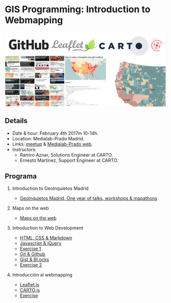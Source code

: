 # GIS Programming: Introduction to Webmapping

![img](https://github.com/GeoinquietosMadrid/webmapping/blob/master/img/webmapping.png)

## Details

* Date & hour: February 4th 2017m 10-14h.
* Location: Medialab-Prado Madrid.
* Links: [meetup](https://www.meetup.com/es-ES/Geoinquietos-MAD/events/236640373/) & [Medialab-Prado web](http://medialab-prado.es/article/programacion-gis-i-webmapping).
* Instructors:
  * Ramiro Aznar, Solutions Engineer at CARTO.
  * Ernesto Martínez, Support Engineer at CARTO.

## Programa

1. Introduction to GeoInquietos Madrid
	* [GeoInquietos Madrid, One year of talks, workshops & mapathons](https://docs.google.com/presentation/d/1vooAgHK7-TDK6oLRKItx9d-pxvAtkc4CXdaEs2E1c1s/edit?usp=sharing)

2. Maps on the web
	* [Maps on the web](https://docs.google.com/presentation/d/11OvKr9PNxIurWCe3Q9ahy92YQyJ4K0vRtNWQY8xbnq0/edit?usp=sharing)

3. Introduction to Web Development

	* [HTML, CSS & Markdown](secciones/html.md)
	* [Javascript & jQuery](secciones/javascript.md)
	* [Exercise 1](secciones/exercise1.md)
	* [Git & Github](secciones/git.md)
	* [Gist & Bl.ocks](secciones/gist.md)
	* [Exercise 2](secciones/exercise2.md)


4. Introducción al webmapping

	* [Leaflet.js](secciones/leaflet.md)
	* [CARTO.js](secciones/carto.md)
	* [Exercise](secciones/project.md)
  
